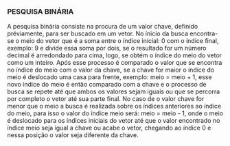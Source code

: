 ### PESQUISA BINÁRIA

A pesquisa binária consiste na procura de um valor chave, definido préviamente, para ser buscado em um vetor.
No ínicio da busca encontra-se o meio do vetor que é a soma entre o índice inicial: 0 com o índice final, exemplo: 9 e divide essa
soma por dois, se o resultado for um número decimal é arredondado para cima, logo, se obtém o índice do meio do vetor como um inteiro. Após esse processo
é comparado o valor que se encontra no índice do meio com o valor da chave, se a chave for maior o índice do meio é deslocado uma casa para
frente, exemplo:  meio = meio + 1, esse novo índice do meio é então comparado com a chave e o processo de busca se repete até que ambos os valores sejam iguais ou que se percorra
por completo o vetor até sua parte final. No caso de o valor chave for menor que o meio a busca é realizada sobre os índices anteriores ao índice do
meio, para isso o valor do índice meio será: meio = meio - 1, onde o meio é deslocado para os índices iniciais do vetor até que o valor encontrado no índice meio seja
igual a chave ou acabe o vetor, chegando ao índice 0 e nessa posição o valor seja diferente da chave.
